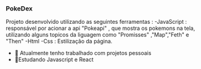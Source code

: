 ### PokeDex
Projeto desenvolvido utilizando as seguintes ferramentas : 
-JavaScript : responsável por acionar a api "Pokeapi" , que mostra os pokemons na tela, utilizando alguns topicos da liguagem como "Promisses" ,"Map","Feth" e "Then"
-Html
-Css : Estilização da página.
- 🔭 Atualmente tenho trabalhado com  projetos pessoais 
- 🌱Estudando Javascript e React 

